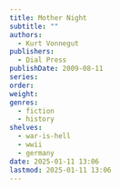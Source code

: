 ```yaml
---
title: Mother Night
subtitle: ""
authors:
  - Kurt Vonnegut
publishers:
  - Dial Press
publishDate: 2009-08-11
series: 
order: 
weight: 
genres:
  - fiction
  - history
shelves:
  - war-is-hell
  - wwii
  - germany
date: 2025-01-11 13:06
lastmod: 2025-01-11 13:06
---
```

